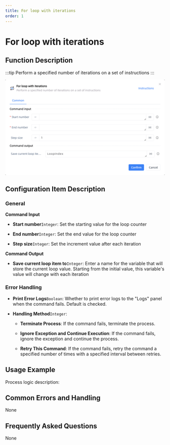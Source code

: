 ```yaml
---
title: For loop with iterations
order: 1
---
```


# For loop with iterations

## Function Description

:::tip 
Perform a specified number of iterations on a set of instructions
:::

![For loop with iterations](../../assets/For%20loop%20with%20iterations_command.png)

## Configuration Item Description

### General

**Command Input**

- **Start number**`Integer`: Set the starting value for the loop counter

- **End number**`Integer`: Set the end value for the loop counter

- **Step size**`Integer`: Set the increment value after each iteration


**Command Output**

- **Save current loop item to**`Integer`: Enter a name for the variable that will store the current loop value. Starting from the initial value, this variable's value will change with each iteration

### Error Handling

- **Print Error Logs**`Boolean`: Whether to print error logs to the "Logs" panel when the command fails. Default is checked. 

- **Handling Method**`Integer`:

    - **Terminate Process**: If the command fails, terminate the process.

    - **Ignore Exception and Continue Execution**: If the command fails, ignore the exception and continue the process.

    - **Retry This Command**: If the command fails, retry the command a specified number of times with a specified interval between retries.

## Usage Example

Process logic description:

## Common Errors and Handling

None

## Frequently Asked Questions

None

